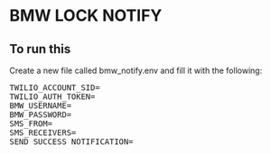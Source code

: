 # BMW LOCK NOTIFY

## To run this
Create a new file called bmw_notify.env and fill it with the following:

<pre>
TWILIO_ACCOUNT_SID=
TWILIO_AUTH_TOKEN=
BMW_USERNAME=
BMW_PASSWORD=
SMS_FROM=<your twilio 'from' number>
SMS_RECEIVERS=<comma separated list of receivers>
SEND_SUCCESS_NOTIFICATION=<debug flag>
</pre>

